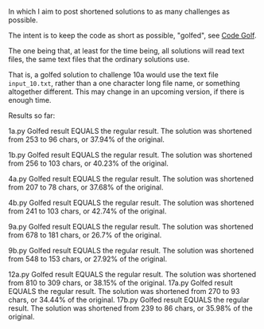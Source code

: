 In which I aim to post shortened solutions to as many challenges as possible.

The intent is to keep the code as short as possible, "golfed", see [Code Golf](https://en.wikipedia.org/wiki/Code_golf).

The one being that, at least for the time being, all solutions will read text files, the same text files that the ordinary solutions use.

That is, a golfed solution to challenge 10a would use the text file `input_10.txt`, rather than a one character long file name, or something altogether different. This may change in an upcoming version, if there is enough time.

Results so far:

1a.py
Golfed result EQUALS the regular result. The solution was shortened from 253 to 96 chars, or 37.94% of the original.

1b.py
Golfed result EQUALS the regular result. The solution was shortened from 256 to 103 chars, or 40.23% of the original.

4a.py
Golfed result EQUALS the regular result. The solution was shortened from 207 to 78 chars, or 37.68% of the original.

4b.py
Golfed result EQUALS the regular result. The solution was shortened from 241 to 103 chars, or 42.74% of the original.

9a.py
Golfed result EQUALS the regular result. The solution was shortened from 678 to 181 chars, or 26.7% of the original.

9b.py
Golfed result EQUALS the regular result. The solution was shortened from 548 to 153 chars, or 27.92% of the original.

12a.py
Golfed result EQUALS the regular result. The solution was shortened from 810 to 309 chars, or 38.15% of the original.
17a.py
Golfed result EQUALS the regular result. The solution was shortened from 270 to 93 chars, or 34.44% of the original.
17b.py
Golfed result EQUALS the regular result. The solution was shortened from 239 to 86 chars, or 35.98% of the original.